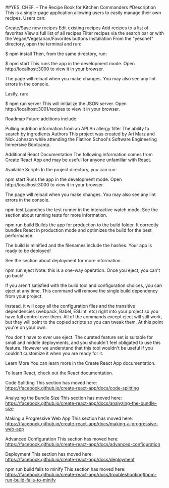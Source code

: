 ##YES, CHEF. - The Recipe Book for Kitchen Commanders
#Description
This is a single-page application allowing users to easily manage their own recipes. Users can:

Create/Save new recipes
Edit existing recipes
Add recipes to a list of favorites
View a full list of all recipes
Filter recipes via the search bar or with the Vegan/Vegetarian/Favorites buttons
Installation
From the "yeschef" directory, open the terminal and run:

$ npm install
Then, from the same directory, run:

$ npm start
This runs the app in the development mode.
Open http://localhost:3000 to view it in your browser.

The page will reload when you make changes.
You may also see any lint errors in the console.

Lastly, run:

$ npm run server
This will initialize the JSON server. Open http://localhost:3001/recipes to view it in your browser.

Roadmap
Future additions include:

Pulling nutrition information from an API
An allergy filter
The ability to search by ingredients
Authors
This project was created by Ari Marz and Nick Johnson while attending the Flatiron School's Software Engineering Immersive Bootcamp.

Additional React Documentation
The following information comes from Create React App and may be useful for anyone unfamiliar with React.

Available Scripts
In the project directory, you can run:

npm start
Runs the app in the development mode.
Open http://localhost:3000 to view it in your browser.

The page will reload when you make changes.
You may also see any lint errors in the console.

npm test
Launches the test runner in the interactive watch mode.
See the section about running tests for more information.

npm run build
Builds the app for production to the build folder.
It correctly bundles React in production mode and optimizes the build for the best performance.

The build is minified and the filenames include the hashes.
Your app is ready to be deployed!

See the section about deployment for more information.

npm run eject
Note: this is a one-way operation. Once you eject, you can't go back!

If you aren't satisfied with the build tool and configuration choices, you can eject at any time. This command will remove the single build dependency from your project.

Instead, it will copy all the configuration files and the transitive dependencies (webpack, Babel, ESLint, etc) right into your project so you have full control over them. All of the commands except eject will still work, but they will point to the copied scripts so you can tweak them. At this point you're on your own.

You don't have to ever use eject. The curated feature set is suitable for small and middle deployments, and you shouldn't feel obligated to use this feature. However we understand that this tool wouldn't be useful if you couldn't customize it when you are ready for it.

Learn More
You can learn more in the Create React App documentation.

To learn React, check out the React documentation.

Code Splitting
This section has moved here: https://facebook.github.io/create-react-app/docs/code-splitting

Analyzing the Bundle Size
This section has moved here: https://facebook.github.io/create-react-app/docs/analyzing-the-bundle-size

Making a Progressive Web App
This section has moved here: https://facebook.github.io/create-react-app/docs/making-a-progressive-web-app

Advanced Configuration
This section has moved here: https://facebook.github.io/create-react-app/docs/advanced-configuration

Deployment
This section has moved here: https://facebook.github.io/create-react-app/docs/deployment

npm run build fails to minify
This section has moved here: https://facebook.github.io/create-react-app/docs/troubleshooting#npm-run-build-fails-to-minify

